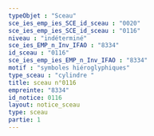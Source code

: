 ```yaml
---
typeObjet : "Sceau"
sce_ies_emp_ies_SCE_id_sceau : "0020"
sce_ies_emp_ies_SCE_id_sceau : "0116"
niveau : "indéterminé"
sce_ies_EMP_n_Inv_IFAO : "8334"
id_sceau : "0116"
sce_ies_emp_ies_EMP_n_Inv_IFAO : "8334"
motif : "symboles hiéroglyphiques"
type_sceau : "cylindre "
title: sceau n°0116
empreinte: "8334"
id_notice: 0116
layout: notice_sceau
type: sceau
partie: 1
---
```

